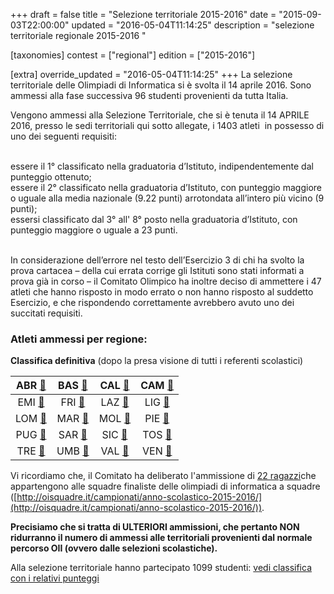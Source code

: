 +++
draft = false
title = "Selezione territoriale 2015-2016"
date = "2015-09-03T22:00:00"
updated = "2016-05-04T11:14:25"
description = "selezione territoriale regionale 2015-2016 "

[taxonomies]
contest = ["regional"]
edition = ["2015-2016"]

[extra]
override_updated = "2016-05-04T11:14:25"
+++
La selezione territoriale delle Olimpiadi di Informatica si è svolta il 14 aprile 2016. Sono ammessi alla fase successiva 96 studenti provenienti da tutta Italia.

<!--more-->

Vengono ammessi alla Selezione Territoriale, che si è tenuta il 14 APRILE 2016, presso le sedi territoriali qui sotto allegate, i 1403 atleti  in possesso di uno dei seguenti requisiti:

<br/>essere il 1° classificato nella graduatoria d’Istituto, indipendentemente dal punteggio ottenuto;<br/>essere il 2° classificato nella graduatoria d’Istituto, con punteggio maggiore o uguale alla media nazionale (9.22 punti) arrotondata all’intero più vicino (9 punti);<br/>essersi classificato dal 3° all' 8° posto nella graduatoria d’Istituto, con punteggio maggiore o uguale a 23 punti.

<br/>In considerazione dell’errore nel testo dell’Esercizio 3 di chi ha svolto la prova cartacea – della cui errata corrige gli Istituti sono stati informati a prova già in corso – il Comitato Olimpico ha inoltre deciso di ammettere i 47 atleti che hanno risposto in modo errato o non hanno risposto al suddetto Esercizio, e che rispondendo correttamente avrebbero avuto uno dei succitati requisiti.

### Atleti ammessi per regione:

**Classifica definitiva** (dopo la presa visione di tutti i referenti scolastici)

|         ABR [🔗](/oldsite/102/ABRUZZO.pdf)         |        BAS [🔗](/oldsite/102/BASILICATA.pdf)         |   CAL [🔗](/oldsite/102/CALABRIA.pdf)    | CAM [🔗](/oldsite/102/CAMPANIA.pdf) |
| :------------------------------------------------: | :-----------------------------------------------: | :-----------------------------------: | :------------------------------: |
|    EMI [🔗](/oldsite/102/EMILIA%20ROMAGNA.pdf)     | FRI [🔗](/oldsite/102/FRIULI%20VENEZIA%20GIULIA.pdf) |     LAZ [🔗](/oldsite/102/LAZIO.pdf)     | LIG [🔗](/oldsite/102/LIGURIA.pdf)  |
|        LOM [🔗](/oldsite/102/LOMBARDIA.pdf)        |          MAR [🔗](/oldsite/102/MARCHE.pdf)           |    MOL [🔗](/oldsite/102/MOLISE.pdf)     | PIE [🔗](/oldsite/102/PIEMONTE.pdf) |
|         PUG [🔗](/oldsite/102/PUGLIA.pdf)          |         SAR [🔗](/oldsite/102/SARDEGNA.pdf)          |    SIC [🔗](/oldsite/102/SICILIA.pdf)    | TOS [🔗](/oldsite/102/TOSCANA.pdf)  |
| TRE [🔗](/oldsite/102/TRENTINO%20ALTO%20ADIGE.pdf) |          UMB [🔗](/oldsite/102/UMBRIA.pdf)           | VAL [🔗](/oldsite/102/VALLE%20AOSTA.pdf) |  VEN [🔗](/oldsite/102/VENETO.pdf)  |

Vi ricordiamo che, il Comitato ha deliberato l'ammissione di [22 ragazzi](/oldsite/102/22_ammessi_OIS.pdf)che appartengono alle squadre finaliste delle olimpiadi di informatica a squadre ([http://oisquadre.it/campionati/anno-scolastico-2015-2016/](http://oisquadre.it/campionati/anno-scolastico-2015-2016/)).

**Precisiamo che si tratta di ULTERIORI ammissioni, che pertanto NON ridurranno il numero di ammessi alle territoriali provenienti dal normale percorso OII (ovvero dalle selezioni scolastiche).**

Alla selezione territoriale hanno partecipato 1099 studenti: [vedi classifica con i relativi punteggi](/oldsite/102/Risultati_Selezione_territoriale.xlsx)
